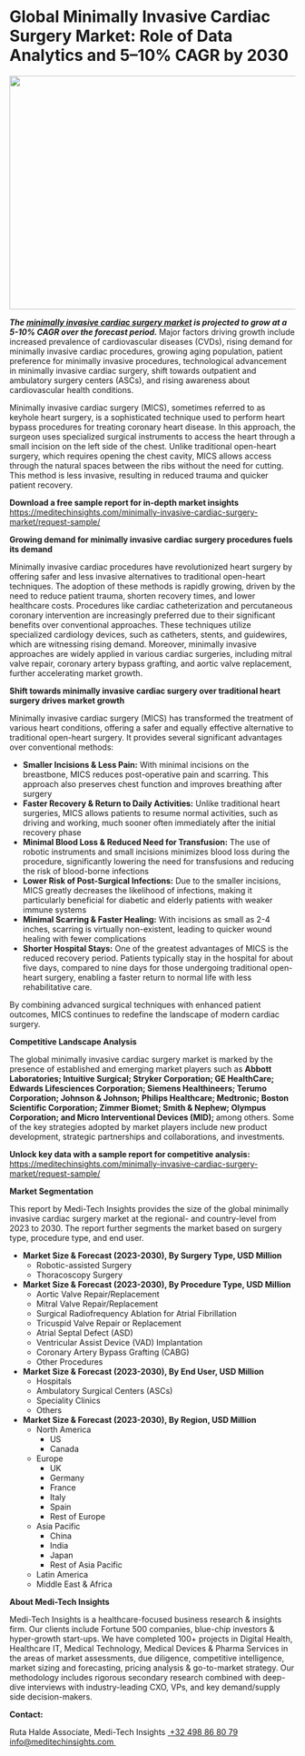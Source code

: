 <H1> Global Minimally Invasive Cardiac Surgery Market: Role of Data Analytics and 5–10% CAGR by 2030 </H1>
<img class="alignnone size-full wp-image-1792" src="http://dailyinvestorhub.com/wp-content/uploads/2025/05/Invasive_Cardiac1.png" alt="" width="708" height="411" />

<strong><em>The </em></strong><a href="https://meditechinsights.com/minimally-invasive-cardiac-surgery-market/"><strong><em>minimally invasive cardiac surgery market</em></strong></a><strong><em> is projected to grow at a 5-10% CAGR over the forecast period. </em></strong>Major factors driving growth include increased prevalence of cardiovascular diseases (CVDs), rising demand for minimally invasive cardiac procedures, growing aging population, patient preference for minimally invasive procedures, technological advancement in minimally invasive cardiac surgery, shift towards outpatient and ambulatory surgery centers (ASCs), and rising awareness about cardiovascular health conditions.

Minimally invasive cardiac surgery (MICS), sometimes referred to as keyhole heart surgery, is a sophisticated technique used to perform heart bypass procedures for treating coronary heart disease. In this approach, the surgeon uses specialized surgical instruments to access the heart through a small incision on the left side of the chest. Unlike traditional open-heart surgery, which requires opening the chest cavity, MICS allows access through the natural spaces between the ribs without the need for cutting. This method is less invasive, resulting in reduced trauma and quicker patient recovery.

<strong>Download a free sample report for in-depth market insights
</strong><a href="https://meditechinsights.com/minimally-invasive-cardiac-surgery-market/request-sample/">https://meditechinsights.com/minimally-invasive-cardiac-surgery-market/request-sample/</a>

<strong>Growing demand for minimally invasive cardiac surgery procedures fuels its demand</strong>

Minimally invasive cardiac procedures have revolutionized heart surgery by offering safer and less invasive alternatives to traditional open-heart techniques. The adoption of these methods is rapidly growing, driven by the need to reduce patient trauma, shorten recovery times, and lower healthcare costs. Procedures like cardiac catheterization and percutaneous coronary intervention are increasingly preferred due to their significant benefits over conventional approaches. These techniques utilize specialized cardiology devices, such as catheters, stents, and guidewires, which are witnessing rising demand. Moreover, minimally invasive approaches are widely applied in various cardiac surgeries, including mitral valve repair, coronary artery bypass grafting, and aortic valve replacement, further accelerating market growth.

<strong>Shift towards minimally invasive cardiac surgery over traditional heart surgery drives market growth</strong>

Minimally invasive cardiac surgery (MICS) has transformed the treatment of various heart conditions, offering a safer and equally effective alternative to traditional open-heart surgery. It provides several significant advantages over conventional methods:
<ul>
 	<li><strong>Smaller Incisions &amp; Less Pain:</strong> With minimal incisions on the breastbone, MICS reduces post-operative pain and scarring. This approach also preserves chest function and improves breathing after surgery</li>
 	<li><strong>Faster Recovery &amp; Return to Daily Activities:</strong> Unlike traditional heart surgeries, MICS allows patients to resume normal activities, such as driving and working, much sooner often immediately after the initial recovery phase</li>
 	<li><strong>Minimal Blood Loss &amp; Reduced Need for Transfusion:</strong> The use of robotic instruments and small incisions minimizes blood loss during the procedure, significantly lowering the need for transfusions and reducing the risk of blood-borne infections</li>
 	<li><strong>Lower Risk of Post-Surgical Infections:</strong> Due to the smaller incisions, MICS greatly decreases the likelihood of infections, making it particularly beneficial for diabetic and elderly patients with weaker immune systems</li>
 	<li><strong>Minimal Scarring &amp; Faster Healing:</strong> With incisions as small as 2-4 inches, scarring is virtually non-existent, leading to quicker wound healing with fewer complications</li>
 	<li><strong>Shorter Hospital Stays:</strong> One of the greatest advantages of MICS is the reduced recovery period. Patients typically stay in the hospital for about five days, compared to nine days for those undergoing traditional open-heart surgery, enabling a faster return to normal life with less rehabilitative care.</li>
</ul>
By combining advanced surgical techniques with enhanced patient outcomes, MICS continues to redefine the landscape of modern cardiac surgery.

<strong>Competitive Landscape Analysis</strong>

The global minimally invasive cardiac surgery market is marked by the presence of established and emerging market players such as <strong>Abbott Laboratories; Intuitive Surgical; Stryker Corporation; GE HealthCare; Edwards Lifesciences Corporation; Siemens Healthineers; Terumo Corporation; Johnson &amp; Johnson; Philips Healthcare; Medtronic; Boston Scientific Corporation; Zimmer Biomet; Smith &amp; Nephew; Olympus Corporation; and Micro Interventional Devices (MID); </strong>among others. Some of the key strategies adopted by market players include new product development, strategic partnerships and collaborations, and investments.

<strong>Unlock key data with a sample report for competitive analysis:
</strong><a href="https://meditechinsights.com/minimally-invasive-cardiac-surgery-market/request-sample/">https://meditechinsights.com/minimally-invasive-cardiac-surgery-market/request-sample/</a>

<strong>Market Segmentation</strong>

This report by Medi-Tech Insights provides the size of the global minimally invasive cardiac surgery market at the regional- and country-level from 2023 to 2030. The report further segments the market based on surgery type, procedure type, and end user.
<ul>
 	<li><strong>Market Size &amp; Forecast (2023-2030), By Surgery Type, USD Million</strong>
<ul>
 	<li>Robotic-assisted Surgery</li>
 	<li>Thoracoscopy Surgery</li>
</ul>
</li>
 	<li><strong>Market Size &amp; Forecast (2023-2030), By Procedure Type, USD Million</strong>
<ul>
 	<li>Aortic Valve Repair/Replacement</li>
 	<li>Mitral Valve Repair/Replacement</li>
 	<li>Surgical Radiofrequency Ablation for Atrial Fibrillation</li>
 	<li>Tricuspid Valve Repair or Replacement</li>
 	<li>Atrial Septal Defect (ASD)</li>
 	<li>Ventricular Assist Device (VAD) Implantation</li>
 	<li>Coronary Artery Bypass Grafting (CABG)</li>
 	<li>Other Procedures</li>
</ul>
</li>
 	<li><strong>Market Size &amp; Forecast (2023-2030), By End User, USD Million</strong>
<ul>
 	<li>Hospitals</li>
 	<li>Ambulatory Surgical Centers (ASCs)</li>
 	<li>Speciality Clinics</li>
 	<li>Others</li>
</ul>
</li>
 	<li><strong>Market Size &amp; Forecast (2023-2030), By Region, USD Million</strong>
<ul>
 	<li>North America
<ul>
 	<li>US</li>
 	<li>Canada</li>
</ul>
</li>
 	<li>Europe
<ul>
 	<li>UK</li>
 	<li>Germany</li>
 	<li>France</li>
 	<li>Italy</li>
 	<li>Spain</li>
 	<li>Rest of Europe</li>
</ul>
</li>
 	<li>Asia Pacific
<ul>
 	<li>China</li>
 	<li>India</li>
 	<li>Japan</li>
 	<li>Rest of Asia Pacific</li>
</ul>
</li>
 	<li>Latin America</li>
 	<li>Middle East &amp; Africa</li>
</ul>
</li>
</ul>
<strong>About Medi-Tech Insights</strong>

Medi-Tech Insights is a healthcare-focused business research &amp; insights firm. Our clients include Fortune 500 companies, blue-chip investors &amp; hyper-growth start-ups. We have completed 100+ projects in Digital Health, Healthcare IT, Medical Technology, Medical Devices &amp; Pharma Services in the areas of market assessments, due diligence, competitive intelligence, market sizing and forecasting, pricing analysis &amp; go-to-market strategy. Our methodology includes rigorous secondary research combined with deep-dive interviews with industry-leading CXO, VPs, and key demand/supply side decision-makers.

<strong>Contact:</strong>

Ruta Halde
Associate, Medi-Tech Insights
<u> +32 498 86 80 79
</u><a href="mailto:info@meditechinsights.com">info@meditechinsights.com</a><u> </u>
